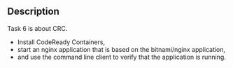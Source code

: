 Description
---
Task 6 is about CRC.
- Install CodeReady Containers,
- start an nginx application that is based on the bitnami/nginx application,
- and use the command line client to verify that the application is running. 
